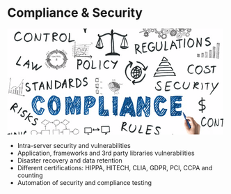 # Compliance & Security

[![](/assets/compliance-security.webp)](https://www.uzado.com/blog/how-to-approach-compliance)

* Intra-server security and vulnerabilities
* Application, frameworks and 3rd party libraries vulnerabilities
* Disaster recovery and data retention
* Different certifications: HIPPA, HITECH, CLIA, GDPR, PCI, CCPA and counting
* Automation of security and compliance testing




